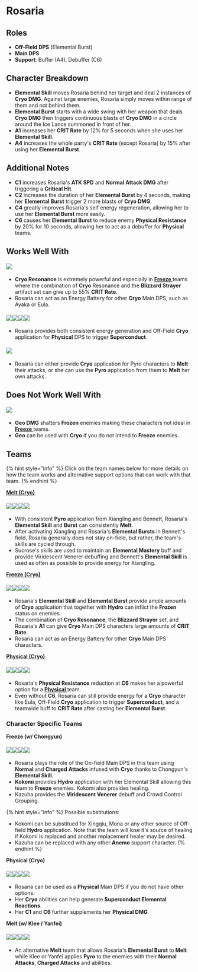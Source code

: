 # Rosaria

## Roles

* **Off-Field DPS** (Elemental Burst)
* **Main DPS**
* **Support**: Buffer (A4), Debuffer (C6)

## Character Breakdown

* **Elemental Skill** moves Rosaria behind her target and deal 2 instances of **Cryo DMG**. Against large enemies, Rosaria simply moves within range of them and not behind them.
* **Elemental Burst** starts with a wide swing with her weapon that deals **Cryo DMG** then triggers continuous blasts of **Cryo DMG** in a circle around the Ice Lance summoned in front of her.
* **A1** increases her **CRIT Rate** by 12% for 5 seconds when she uses her **Elemental Skill**.
* **A4** increases the whole party's **CRIT Rate** (except Rosaria) by 15% after using her **Elemental Burst**.

## Additional Notes

* **C1** increases Rosaria's **ATK SPD** and **Normal** **Attack DMG** after triggering a **Critical Hit**.
* **C2** increases the duration of her **Elemental Burst** by 4 seconds, making her **Elemental Burst** trigger 2 more blasts of **Cryo DMG**.
* **C4** greatly improves Rosaria's self energy regeneration, allowing her to use her **Elemental Burst** more easily.
* **C6** causes her **Elemental Burst** to reduce enemy **Physical Resistance** by 20% for 10 seconds, allowing her to act as a debuffer for **Physical** teams.

## Works Well With

#### ![](../../.gitbook/assets/Element\_Cryo.webp)

* **Cryo Resonance** is extremely powerful and especially in [**Freeze** ](../../teams/freeze.md)teams where the combination of **Cryo** Resonance and the **Blizzard Strayer** artifact set can give up to 55% **CRIT Rate**.
* Rosaria can act as an Energy Battery for other **Cryo** Main DPS, such as Ayaka or Eula.

#### ![](../../.gitbook/assets/UI\_AvatarIcon\_Keqing.png)![](../../.gitbook/assets/UI\_AvatarIcon\_Razor.png)![](../../.gitbook/assets/UI\_AvatarIcon\_Eula.png)![](../../.gitbook/assets/UI\_AvatarIcon\_Xinyan.png)

* Rosaria provides both consistent energy generation and Off-Field **Cryo** application for **Physical** DPS to trigger **Superconduct**.

#### ![](../../.gitbook/assets/Element\_Pyro.webp)

* Rosaria can either provide **Cryo** application for Pyro characters to **Melt** their attacks, or she can use the **Pyro** application from them to **Melt** her own attacks.

## Does Not Work Well With

#### ![](../../.gitbook/assets/Element\_Geo.webp)

* **Geo DMG** shatters **Frozen** enemies making these characters not ideal in [**Freeze** ](../../teams/freeze.md)teams.
* **Geo** can be used with **Cryo** if you do not intend to **Freeze** enemies.

## Teams

{% hint style="info" %}
Click on the team names below for more details on how the team works and alternative support options that can work with that team.
{% endhint %}

[**Melt (Cryo)**](../../teams/reverse-melt.md)

#### ![](../../.gitbook/assets/UI\_AvatarIcon\_Rosaria.png)![](../../.gitbook/assets/UI\_AvatarIcon\_Xiangling.png)![](../../.gitbook/assets/UI\_AvatarIcon\_Sucrose.png)![](../../.gitbook/assets/UI\_AvatarIcon\_Bennett.png)

* With consistent **Pyro** application from Xiangling and Bennett, Rosaria's **Elemental Skill** and **Burst** can consistently **Melt**.
* After activating Xiangling and Rosaria's **Elemental Bursts** in Bennett's field, Rosaria generally does not stay on-field, but rather, the team's skills are cycled through.
* Sucrose's skills are used to maintain an **Elemental Mastery** buff and provide Viridescent Venerer debuffing and Bennett's **Elemental Skill** is used as often as possible to provide energy for Xiangling.

[**Freeze (Cryo)**](../../teams/freeze.md)

#### ![](../../.gitbook/assets/UI\_AvatarIcon\_Ayaka.png)![](../../.gitbook/assets/UI\_AvatarIcon\_Mona.png)![](../../.gitbook/assets/UI\_AvatarIcon\_Rosaria.png)![](../../.gitbook/assets/UI\_AvatarIcon\_Sayu.png)

* Rosaria's **Elemental Skill** and **Elemental Burst** provide ample amounts of **Cryo** application that together with **Hydro** can inflict the **Frozen** status on enemies.
* The combination of **Cryo Resonance**, the **Blizzard Strayer** set, and Rosaria's **A1** can give **Cryo** Main DPS characters large amounts of **CRIT Rate**.
* Rosaria can act as an Energy Battery for other **Cryo** Main DPS characters.

[**Physical (Cryo)**](../../teams/physical.md)

#### ![](../../.gitbook/assets/UI\_AvatarIcon\_Eula.png)![](../../.gitbook/assets/UI\_AvatarIcon\_Fischl.png)![](../../.gitbook/assets/UI\_AvatarIcon\_Rosaria.png)![](../../.gitbook/assets/UI\_AvatarIcon\_Zhongli.png)

* Rosaria's **Physical Resistance** reduction at **C6** makes her a powerful option for a [**Physical** ](../../teams/physical-cryo.md)team.
* Even without **C6**, Rosaria can still provide energy for a **Cryo** character like Eula, Off-Field **Cryo** application to trigger **Superconduct**, and a teamwide buff to **CRIT Rate** after casting her **Elemental Burst**.

### Character Specific Teams

**Freeze (w/ Chongyun)**

#### ![](../../.gitbook/assets/UI\_AvatarIcon\_Rosaria.png)![](../../.gitbook/assets/UI\_AvatarIcon\_Kokomi.png)![](../../.gitbook/assets/UI\_AvatarIcon\_Chongyun.png)![](../../.gitbook/assets/UI\_AvatarIcon\_Kazuha.png)

* Rosaria plays the role of the On-field Main DPS in this team using **Normal** and **Charged** **Attacks** infused with **Cryo** thanks to Chongyun's **Elemental Skill.**
* **Kokomi** provides **Hydro** application with her Elemental Skill allowing this team to **Freeze** enemies. Kokomi also provides healing.
* Kazuha provides the **Viridescent Venerer** debuff and Crowd Control Grouping.

{% hint style="info" %}
Possible substitutions:

* Kokomi can be substitued for Xingqiu, Mona or any other source of Off-field **Hydro** application. Note that the team will lose it's source of healing if Kokomi is replaced and another replacement healer may be desired.
* Kazuha can be replaced with any other **Anemo** support character.
{% endhint %}

**Physical (Cryo)**

#### ![](../../.gitbook/assets/UI\_AvatarIcon\_Rosaria.png)![](../../.gitbook/assets/UI\_AvatarIcon\_Fischl.png)![](../../.gitbook/assets/UI\_AvatarIcon\_Beidou.png)![](../../.gitbook/assets/UI\_AvatarIcon\_Diona.png)

* Rosaria can be used as a **Physical** Main DPS if you do not have other options.
* Her **Cryo** abilities can help generate **Superconduct Elemental Reactions.**
* Her **C1** and **C6** further supplements her **Physical DMG**.

**Melt (w/ Klee / Yanfei)**

#### ![](../../.gitbook/assets/UI\_AvatarIcon\_Klee.png)![](../../.gitbook/assets/UI\_AvatarIcon\_Rosaria.png)![](../../.gitbook/assets/UI\_AvatarIcon\_Kazuha.png)![](../../.gitbook/assets/UI\_AvatarIcon\_Bennett.png)

* An alternative **Melt** team that allows Rosaria's **Elemental Burst** to **Melt** while Klee or Yanfei applies **Pyro** to the enemies with their **Normal Attacks**, **Charged Attacks** and abilities.

